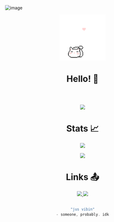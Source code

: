 
<img align="center" width="1170" height="350" alt="image" src="https://github.com/user-attachments/assets/ee3f11e8-6a0a-4292-8977-cd78c7395686" />

<p align="center">
  <img src="./img/cat2.gif" alt="cat" width="150">
</p>
<div align="center">

# Hello! 👋

</div>

<br><br>
<p align="center">
  <img src="https://skillicons.dev/icons?i=c,python,html,css,javascript,git,github,linux,arch,mint,ubuntu,neovim,vim&perline=8"/>
</p>

</p>

<div align="center">

# Stats 📈

<img width=351 src="https://readme-stats-spelljinxer.vercel.app/api?username=PinkMath&theme=dracula&show_icons=true&count_private=true&show_icons=true"><br>

<img width=294 src="https://readme-stats-spelljinxer.vercel.app/api/top-langs?username=PinkMath&layout=compact&theme=dracula&custom_title=Top&nbsp;Languages"/><br>
<!-- Streak API-->
<!-- <img src="https://github-readme-streak-stats.herokuapp.com/?user=Spelljinxer&theme=dracula" alt="mystreak"/> -->

</div>

<div align="center">

# Links 📤

<a href="https://steamcommunity.com/profiles/76561198938552178/">
<img src="https://img.shields.io/badge/steam-%23000000.svg?style=for-the-badge&logo=steam&logoColor=white">
</a>

<a href="https://open.spotify.com/user/7ctfwc0vf2mhgll04f7z6tenl?si=6268bf72b22d4392">
<img src="https://img.shields.io/badge/Spotify-1ED760?style=for-the-badge&logo=spotify&logoColor=white">
</a>

<br>
<br>

</div>

<div align="center">
  
```scala
"jus vibin"
- someone, probably. idk
```
</div>
